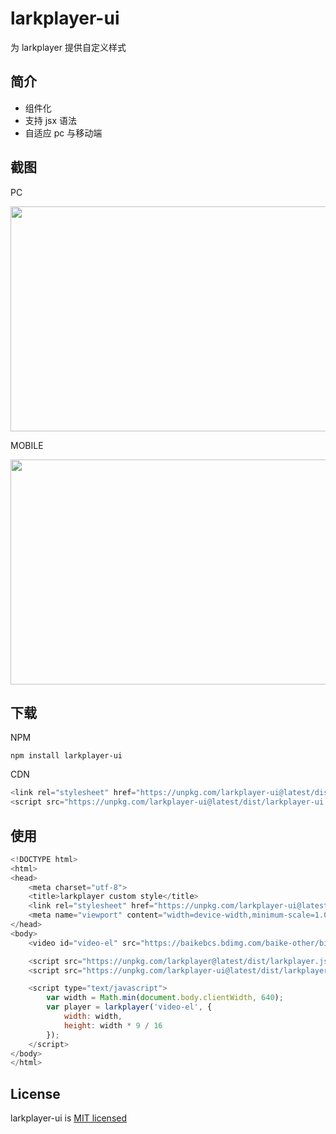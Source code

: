 # larkplayer-ui

为 larkplayer 提供自定义样式

## 简介

* 组件化
* 支持 jsx 语法
* 自适应 pc 与移动端

## 截图

PC

<img src="./screenshots/larkplayer-pc" width="640" height="360" />

MOBILE

<img src="./screenshots/larkplayer-mobile" width="640" height="360" />

## 下载

NPM

```shell
npm install larkplayer-ui
```

CDN

```javascript
<link rel="stylesheet" href="https://unpkg.com/larkplayer-ui@latest/dist/larkplayer-ui.css" />
<script src="https://unpkg.com/larkplayer-ui@latest/dist/larkplayer-ui.js"></script>
```

## 使用

```javascript
<!DOCTYPE html>
<html>
<head>
    <meta charset="utf-8">
    <title>larkplayer custom style</title>
    <link rel="stylesheet" href="https://unpkg.com/larkplayer-ui@latest/dist/larkplayer-ui.css" />
    <meta name="viewport" content="width=device-width,minimum-scale=1.0,maximum-scale=1.0,initial-scale=1.0,user-scalable=no">
</head>
<body>
    <video id="video-el" src="https://baikebcs.bdimg.com/baike-other/big-buck-bunny.mp4"></video>

    <script src="https://unpkg.com/larkplayer@latest/dist/larkplayer.js"></script>
    <script src="https://unpkg.com/larkplayer-ui@latest/dist/larkplayer-ui.js"></script>

    <script type="text/javascript">
        var width = Math.min(document.body.clientWidth, 640);
        var player = larkplayer('video-el', {
            width: width,
            height: width * 9 / 16
        });
    </script>
</body>
</html>
```

## License

larkplayer-ui is [MIT licensed](./LICENSE)